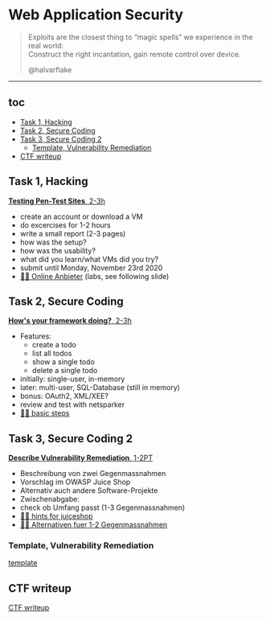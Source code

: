 # Web Application Security

> Exploits are the closest thing to “magic spells”
> we experience in the real world:<br>
> Construct the right incantation,
> gain remote control over device.
>
> @halvarflake

---

## toc

<!-- vim-markdown-toc GFM -->

* [Task 1, Hacking](#task-1-hacking)
* [Task 2, Secure Coding](#task-2-secure-coding)
* [Task 3, Secure Coding 2](#task-3-secure-coding-2)
	* [Template, Vulnerability Remediation](#template-vulnerability-remediation)
* [CTF writeup](#ctf-writeup)

<!-- vim-markdown-toc -->

## Task 1, Hacking

[**Testing Pen-Test Sites**, 2-3h](task1.md)

* create an account or download a VM
* do excercises for 1-2 hours
* write a small report (2-3 pages)
* how was the setup?
* how was the usability?
* what did you learn/what VMs did you try?
* submit until Monday, November 23rd 2020
* [👨‍🏫 Online Anbieter](https://andreashappe.github.io/lecture-web-security/presentation-web-app-sec/presentation.html#/online-anbieter) (labs, see following slide)


## Task 2, Secure Coding

[**How's your framework doing?**, 2-3h](task2.md)

* Features:
	* create a todo
	* list all todos
	* show a single todo
	* delete a single todo
* initially: single-user, in-memory
* later: multi-user, SQL-Database (still in memory)
* bonus: OAuth2, XML/XEE?
* review and test with netsparker
* [👨‍🏫 basic steps](https://andreashappe.github.io/lecture-web-security/presentation-web-app-sec/presentation.html#/basic-steps)

## Task 3, Secure Coding 2

[**Describe Vulnerability Remediation**, 1-2PT](task3.md)

* Beschreibung von zwei Gegenmassnahmen
* Vorschlag im OWASP Juice Shop
* Alternativ auch andere Software-Projekte
* Zwischenabgabe:
* check ob Umfang passt (1-3 Gegenmassnahmen)
* [👨‍🏫 hints for juiceshop](https://andreashappe.github.io/lecture-web-security/presentation-web-app-sec/presentation.html#/hints-for-juiceshop)
* [👨‍🏫 Alternativen fuer 1-2 Gegenmassnahmen](https://andreashappe.github.io/lecture-web-security/presentation-web-app-sec/presentation.html#/alternativen-f%C3%BCr-1-2-gegenmassnahmen)

### Template, Vulnerability Remediation

[template](template.md)

## CTF writeup

[CTF writeup](ctf.md)
